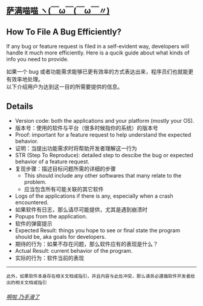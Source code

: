 ## [萨满喵喵 ヽ(￣ω￣(￣ω￣〃)](https://emlvirus.github.io/)

## How To File A Bug Efficiently?

If any bug or feature request is filed in a self-evident way, developers will handle it much more efficiently.
Here is a qucik guide about what kinds of info you need to provide.

如果一个 bug 或者功能需求能够已更有效率的方式表达出来，程序员们也就能更有效率地处理。  
以下介绍用户为达到这一目的所需要提供的信息。

## Details

* Version code: both the applications and your platform (mostly your OS).
* 版本号：使用的软件与平台（很多时候指你的系统）的版本号
* Proof: important for a feature request to help understand the expected behavior.
* 证明：当提出功能需求时将帮助开发者理解这一行为
* STR (Step To Reproduce): detailed step to descibe the bug or expected behavior of a feature request.
* 复现步骤：描述目标问题所需的详细的步骤
    * This should include any other softwares that many relate to the problem.
    * 应当包含所有可能关联的其它软件
* Logs of the applications if there is any, especially when a crash encountered.
* 如果软件有日志，那么请尽可能提供，尤其是遇到崩溃时
* Popups from the application.
* 软件的弹窗提示
* Expected Result: things you hope to see or final state the program should be, aka goals for developers.
* 期待的行为：如果不存在问题，那么软件应有的表现是什么？
* Actual Result: current behavior of the program.
* 实际的行为：软件当前的表现

---

    此外，如果软件本身存在相关文档或指引，并且内容与此处冲突，那么请务必遵循软件开发者给出的相关文档或指引

###### [啊啦 乃手滑了](..\homepage.html#table-of-contents)
